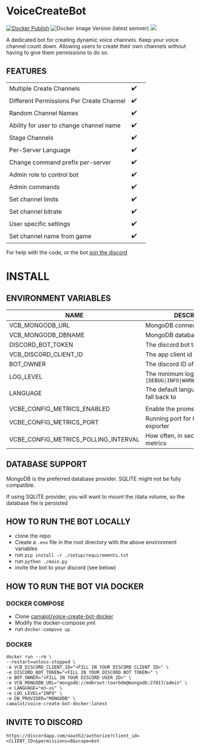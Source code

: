 # VoiceCreateBot


[![Docker Publish](https://github.com/camalot/voice-create-bot-docker/actions/workflows/publish-main.yml/badge.svg)](https://github.com/camalot/voice-create-bot-docker/actions/workflows/publish-main.yml) ![Docker Image Version (latest semver)](https://img.shields.io/docker/v/camalot/voice-create-bot-docker) ![](https://img.shields.io/docker/pulls/camalot/voice-create-bot-docker) 

<!-- ![](https://dcbadge.vercel.app/api/shield/262031734260891648)  -->
<!-- ![](https://dcbadge.vercel.app/api/shield/bot/571011576618811402) -->

A dedicated bot for creating dynamic voice channels. Keep your voice channel count down. Allowing users to create their own channels without having to give them permissions to do so.

## FEATURES

| | | |
|---|---|---|
| Multiple Create Channels | :heavy_check_mark: | |
| Different Permissions Per Create Channel | :heavy_check_mark: | |
| Random Channel Names | :heavy_check_mark: | | 
| Ability for user to change channel name | :heavy_check_mark: | |
| Stage Channels | :heavy_check_mark: | |
| Per-Server Language | :heavy_check_mark: | |
| Change command prefix per-server | :heavy_check_mark: | |
| Admin role to control bot | :heavy_check_mark: | |
| Admin commands | :heavy_check_mark: | |
| Set channel limits | :heavy_check_mark: | |
| Set channel bitrate | :heavy_check_mark: | |
| User specific settings | :heavy_check_mark: | | 
| Set channel name from game | :heavy_check_mark: | |

For help with the code, or the bot [join the discord](http://discord.darthminos.tv)
# INSTALL

## ENVIRONMENT VARIABLES

| NAME | DESCRIPTION | REQUIRED | DEFAULT |  
|---|---|---|---|  
| VCB_MONGODB_URL | MongoDB connection string | `false` | `null` |  
| VCB_MONGODB_DBNAME | MongoDB database name | `true` | `voicecreate_v2` |  
| DISCORD_BOT_TOKEN | The discord bot token | `true` | `null` |  
| VCB_DISCORD_CLIENT_ID | The app client id | `true` | `null` |  
| BOT_OWNER | The discord ID of the bot owner | `true` | `null` |  
| LOG_LEVEL | The minimum log level. `[DEBUG\|INFO\|WARNING\|ERROR\|FATAL]` | `false` | `DEBUG` |  
| LANGUAGE | The default language of the bot to fall back to | `false` | `en-us` |  
| | | | |  
| VCBE_CONFIG_METRICS_ENABLED | Enable the prometheus exporter | `false` | `false` |  
| VCBE_CONFIG_METRICS_PORT | Running port for the prometheus exporter | `false` | `8932` |  
| VCBE_CONFIG_METRICS_POLLING_INTERVAL | How often, in seconds, to poll the metrics | `false` | `60` |  
## DATABASE SUPPORT

MongoDB is the preferred database provider. SQLITE might not be fully compatible.

If using SQLITE provider, you will want to mount the /data volume, so the database file is persisted 

## HOW TO RUN THE BOT LOCALLY

- clone the repo
- Create a `.env` file in the root directory with the above environment variables
- run `pip install -r ./setup/requirements.txt`
- run `python ./main.py`
- invite the bot to your discord (see below)

## HOW TO RUN THE BOT VIA DOCKER

### DOCKER COMPOSE

- Clone [camalot/voice-create-bot-docker](https://github.com/camalot/voice-create-bot-docker)
- Modify the docker-compose.yml
- run `docker-compose up`

### DOCKER

```shell
docker run --rm \
--restart=unless-stopped \
-e VCB_DISCORD_CLIENT_ID="<FILL IN YOUR DISCORD CLIENT ID>" \
-e DISCORD_BOT_TOKEN="<FILL IN YOUR DISCORD BOT TOKEN>" \
-e BOT_OWNER="<FILL IN YOUR DISCORD USER ID>" \
-e VCB_MONGODB_URL="mongodb://mdbroot:toorbdm@mongodb:27017/admin" \
-e LANGUAGE="en-us" \
-e LOG_LEVEL="INFO" \
-e DB_PROVIDER="MONGODB" \
camalot/voice-create-bot-docker:latest

```

## INVITE TO DISCORD

`https://discordapp.com/oauth2/authorize?client_id=<CLIENT_ID>&permissions=8&scope=bot`

